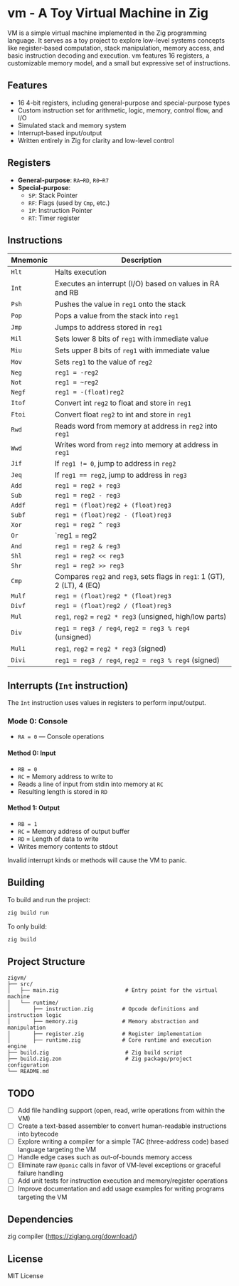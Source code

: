 # vm - A Toy Virtual Machine in Zig

VM is a simple virtual machine implemented in the Zig programming language. It serves as a toy project to explore low-level systems concepts like register-based computation, stack manipulation, memory access, and basic instruction decoding and execution. vm features 16 registers, a customizable memory model, and a small but expressive set of instructions.

## Features

- 16 4-bit registers, including general-purpose and special-purpose types
- Custom instruction set for arithmetic, logic, memory, control flow, and I/O
- Simulated stack and memory system
- Interrupt-based input/output
- Written entirely in Zig for clarity and low-level control

## Registers

- **General-purpose**: `RA`–`RD`, `R0`–`R7`
- **Special-purpose**:
  - `SP`: Stack Pointer
  - `RF`: Flags (used by `Cmp`, etc.)
  - `IP`: Instruction Pointer
  - `RT`: Timer register

## Instructions

| Mnemonic | Description |
|----------|-------------|
| `Hlt`    | Halts execution |
| `Int`    | Executes an interrupt (I/O) based on values in RA and RB |
| `Psh`    | Pushes the value in `reg1` onto the stack |
| `Pop`    | Pops a value from the stack into `reg1` |
| `Jmp`    | Jumps to address stored in `reg1` |
| `Mil`    | Sets lower 8 bits of `reg1` with immediate value |
| `Miu`    | Sets upper 8 bits of `reg1` with immediate value |
| `Mov`    | Sets `reg1` to the value of `reg2` |
| `Neg`    | `reg1 = -reg2` |
| `Not`    | `reg1 = ~reg2` |
| `Negf`   | `reg1 = -(float)reg2` |
| `Itof`   | Convert int `reg2` to float and store in `reg1` |
| `Ftoi`   | Convert float `reg2` to int and store in `reg1` |
| `Rwd`    | Reads word from memory at address in `reg2` into `reg1` |
| `Wwd`    | Writes word from `reg2` into memory at address in `reg1` |
| `Jif`    | If `reg1 != 0`, jump to address in `reg2` |
| `Jeq`    | If `reg1 == reg2`, jump to address in `reg3` |
| `Add`    | `reg1 = reg2 + reg3` |
| `Sub`    | `reg1 = reg2 - reg3` |
| `Addf`   | `reg1 = (float)reg2 + (float)reg3` |
| `Subf`   | `reg1 = (float)reg2 - (float)reg3` |
| `Xor`    | `reg1 = reg2 ^ reg3` |
| `Or`     | `reg1 = reg2 | reg3` |
| `And`    | `reg1 = reg2 & reg3` |
| `Shl`    | `reg1 = reg2 << reg3` |
| `Shr`    | `reg1 = reg2 >> reg3` |
| `Cmp`    | Compares `reg2` and `reg3`, sets flags in `reg1`: 1 (GT), 2 (LT), 4 (EQ) |
| `Mulf`   | `reg1 = (float)reg2 * (float)reg3` |
| `Divf`   | `reg1 = (float)reg2 / (float)reg3` |
| `Mul`    | `reg1`, `reg2` = `reg2 * reg3` (unsigned, high/low parts) |
| `Div`    | `reg1 = reg3 / reg4`, `reg2 = reg3 % reg4` (unsigned) |
| `Muli`   | `reg1`, `reg2` = `reg2 * reg3` (signed) |
| `Divi`   | `reg1 = reg3 / reg4`, `reg2 = reg3 % reg4` (signed) |

## Interrupts (`Int` instruction)

The `Int` instruction uses values in registers to perform input/output.

### Mode 0: Console

- `RA = 0` — Console operations

#### Method 0: Input
- `RB = 0`
- `RC` = Memory address to write to
- Reads a line of input from stdin into memory at `RC`
- Resulting length is stored in `RD`

#### Method 1: Output
- `RB = 1`
- `RC` = Memory address of output buffer
- `RD` = Length of data to write
- Writes memory contents to stdout

Invalid interrupt kinds or methods will cause the VM to panic.

## Building

To build and run the project:

```sh
zig build run
```

To only build:

```sh
zig build
```

## Project Structure

```
zigvm/
├── src/
│   ├── main.zig                     # Entry point for the virtual machine
│   └── runtime/
│       ├── instruction.zig         # Opcode definitions and instruction logic
│       ├── memory.zig              # Memory abstraction and manipulation
│       ├── register.zig            # Register implementation
│       ├── runtime.zig             # Core runtime and execution engine
├── build.zig                        # Zig build script
├── build.zig.zon                    # Zig package/project configuration
└── README.md
```


## TODO

- [ ] Add file handling support (open, read, write operations from within the VM)
- [ ] Create a text-based assembler to convert human-readable instructions into bytecode
- [ ] Explore writing a compiler for a simple TAC (three-address code) based language targeting the VM
- [ ] Handle edge cases such as out-of-bounds memory access
- [ ] Eliminate raw `@panic` calls in favor of VM-level exceptions or graceful failure handling
- [ ] Add unit tests for instruction execution and memory/register operations
- [ ] Improve documentation and add usage examples for writing programs targeting the VM

## Dependencies
zig compiler (https://ziglang.org/download/)

## License

MIT License
